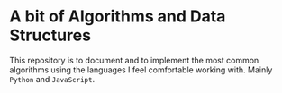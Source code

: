 # A bit of Algorithms and Data Structures

This repository is to document and to implement the most common algorithms using the languages I feel comfortable working with. Mainly `Python` and `JavaScript`.